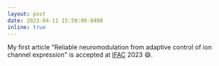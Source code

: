 ```yaml
---
layout: post
date: 2023-04-11 15:59:00-0400
inline: true
---
```


My first article "Reliable neuromodulation from adaptive control of ion channel expression" is accepted at [IFAC](https://www.ifac2023.org/) 2023 :smile:.
